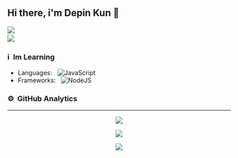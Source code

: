 
## Hi there, i'm Depin Kun 👋

<a href="https://github.com/WhyDepin"><img src="https://cardivo.vercel.app/api?name=Depin Kun&description=Hi, i'm Depin Kun and i'm just a newbie programmer nice to meet you all 🤗&image=https://telegra.ph/file/4fc5541e6095e0602cafe.jpg&usqp=CAU&backgroundColor=%23ecf0f1&github=WhyDepin&pattern=leaf&colorPattern=%23eaeaea" /><a> <br />
[<img src="https://img.shields.io/badge/instagram-%23E4405F.svg?&style=for-the-badge&logo=instagram&logoColor=white">](https://www.instagram.com/16_depin/)

### ℹ &nbsp;Im Learning
- Languages: &nbsp;
  ![JavaScript](https://img.shields.io/badge/JavaScript-323330?style=for-the-badge&logo=javascript&logoColor=F7DF1E)
- Frameworks: &nbsp;
  ![NodeJS](https://img.shields.io/badge/Node.js-43853D?style=for-the-badge&logo=node.js&logoColor=white)

### ⚙ &nbsp;GitHub Analytics

---

<p align="center">
  <a href="https://github.com/DEPINxMEQ"><img src="https://github-readme-stats.vercel.app/api?username=WhyDepin&theme=tokyonight&show_icons=true" /></a>
  </p>
<p align="center">
  <a href="https://github.com/WhyDepin"><img src="https://github-readme-streak-stats.herokuapp.com?user=WhyDepin&theme=tokyonight&hide_border=false&properties=background&border=%239611C5FF" /><a>
  </p>
<p align="center">
  <a href="[[https://github.com/WhyDepin](https://github.com/WhyDepin)](https://github.com/WhyDepin)"><img src="https://github-readme-stats.vercel.app/api/top-langs?username=WhyDepin&theme=tokyonight&layout=compact" /></a>
  </p>
